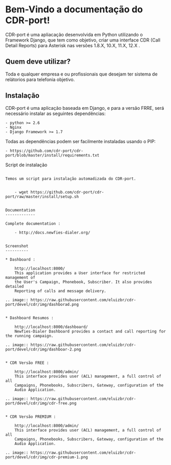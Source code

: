 Bem-Vindo a documentação do CDR-port!
=====================================



CDR-port é uma apliacação desenvolvida em Python utilizando o Framework
Django, que tem como objetivo, criar uma interface CDR (Call Detail Reports) 
para Asterisk nas versões 1.8.X, 10.X, 11.X, 12.X .


Quem deve utilizar?
-------------------

Toda e qualquer empresa e ou profissionais que desejam ter sistema de relátorios
para telefonia objetivo.


Instalação
-----------

CDR-port é uma aplicação baseada em Django, e para a versão FRRE, 
será necessário instalar as seguintes dependências:


    - python >= 2.6
    - Nginx
    - Django Framework >= 1.7


Todas as dependências podem ser facilmente instaladas usando o PIP:

    - https://github.com/cdr-port/cdr-port/blob/master/install/requirements.txt

Script de instalação
~~~~~~~~~~~~~~~~~~~~

Temos um script para instalação automadizada do CDR-port. 


    - wget https://github.com/cdr-port/cdr-port/raw/master/install/setup.sh


Documentation
-------------

Complete documentation :

    - http://docs.newfies-dialer.org/


Screenshot
----------

* Dashboard :

    http://localhost:8000/
    This application provides a User interface for restricted management of
    the User's Campaign, Phonebook, Subscriber. It also provides detailed
    Reporting of calls and message delivery.

.. image:: https://raw.githubusercontent.com/eluizbr/cdr-port/devel/cdr/img/dashborad.png


* Dashboard Resumos :

    http://localhost:8000/dashboard/
    Newfies-Dialer Dashboard provides a contact and call reporting for the running campaign.

.. image:: https://raw.githubusercontent.com/eluizbr/cdr-port/devel/cdr/img/dashboar-2.png


* CDR Versão FREE :

    http://localhost:8000/admin/
    This interface provides user (ACL) management, a full control of all
    Campaigns, Phonebooks, Subscribers, Gateway, configuration of the
    Audio Application.

.. image:: https://raw.githubusercontent.com/eluizbr/cdr-port/devel/cdr/img/cdr-free.png


* CDR Versão PREMIUM :

    http://localhost:8000/admin/
    This interface provides user (ACL) management, a full control of all
    Campaigns, Phonebooks, Subscribers, Gateway, configuration of the
    Audio Application.

.. image:: https://raw.githubusercontent.com/eluizbr/cdr-port/devel/cdr/img/cdr-premium-1.png